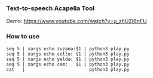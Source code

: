 ### Text-to-speech Acapella Tool

Demo: 
https://www.youtube.com/watch?v=u_zhUZiBnFU

### How to use

    seq 5 | xargs echo zuzana:$1 | python3 play.py
    seq 5 | xargs echo cello: $1 | python3 play.py
    seq 5 | xargs echo yelda: $1 | python3 play.py
    seq 5 | xargs echo cem:   $1 | python3 play.py
    cat   |                        python3 play.py
